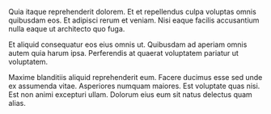 Quia itaque reprehenderit dolorem. Et et repellendus culpa voluptas omnis quibusdam eos. Et adipisci rerum et veniam. Nisi eaque facilis accusantium nulla eaque ut architecto quo fuga.
 Et aliquid consequatur eos eius omnis ut. Quibusdam ad aperiam omnis autem quia harum ipsa. Perferendis at quaerat voluptatem pariatur ut voluptatem.
 Maxime blanditiis aliquid reprehenderit eum. Facere ducimus esse sed unde ex assumenda vitae. Asperiores numquam maiores. Est voluptate quas nisi. Est non animi excepturi ullam. Dolorum eius eum sit natus delectus quam alias.